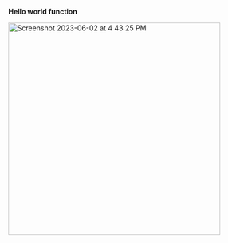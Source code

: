 **Hello world function**

<img width="425" alt="Screenshot 2023-06-02 at 4 43 25 PM" src="https://github.com/moni97/jsProblems/assets/25766765/1ba399ac-9a72-4b09-a813-c919d649ee9a">

